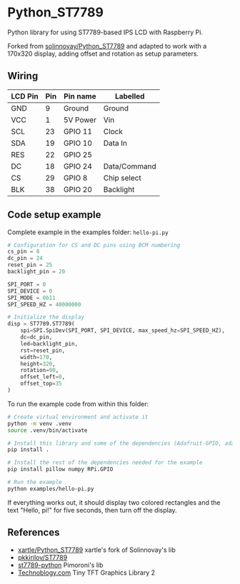# Python_ST7789
Python library for using ST7789-based IPS LCD with Raspberry Pi.

Forked from [solinnovay/Python_ST7789](solinnovay/Python_ST7789) and adapted to work with a 170x320 display, adding offset and rotation as setup parameters.

## Wiring
|LCD Pin|Pin     |Pin name|Labelled |
|-------|--------|--------|------|
|GND    |    9   |Ground  |Ground|
|VCC    |    1   |5V Power|Vin   |
|SCL    |   23   |GPIO 11 |Clock |
|SDA    |   19   |GPIO 10 |Data In|
|RES    |   22   |GPIO 25 | |
|DC     |   18   |GPIO 24 |Data/Command |
|CS     |   29   |GPIO  8 |Chip select|
|BLK    |   38   |GPIO 20 |Backlight|

## Code setup example

Complete example in the examples folder: `hello-pi.py`

```python
# Configuration for CS and DC pins using BCM numbering
cs_pin = 8
dc_pin = 24
reset_pin = 25
backlight_pin = 20

SPI_PORT = 0
SPI_DEVICE = 0
SPI_MODE = 0b11
SPI_SPEED_HZ = 40000000

# Initialize the display
disp = ST7789.ST7789(
    spi=SPI.SpiDev(SPI_PORT, SPI_DEVICE, max_speed_hz=SPI_SPEED_HZ),
    dc=dc_pin,
    led=backlight_pin,
    rst=reset_pin,
    width=170,
    height=320,
    rotation=90,
    offset_left=0,
    offset_top=35
)
```
To run the example code from within this folder:

```bash
# Create virtual environment and activate it
python -m venv .venv
source .venv/bin/activate

# Install this library and some of the dependencies (Adafruit-GPIO, adafruit-pureio and spidev)
pip install . 

# Install the rest of the dependencies needed for the example
pip install pillow numpy RPi.GPIO

# Run the example
python examples/hello-pi.py
```

If everything works out, it should display two colored rectangles and the text "Hello, pi!" for five seconds, then turn off the display.

## References
- [xartle/Python_ST7789](https://github.com/xartle/Python_ST7789) xartle's fork of Solinnovay's lib
- [pkkirilov/ST7789](https://github.com/pkkirilov/ST7789)
- [st7789-python](https://github.com/pimoroni/st7789-python) Pimoroni's lib
- [Technoblogy.com](http://www.technoblogy.com/show?3WAI) Tiny TFT Graphics Library 2